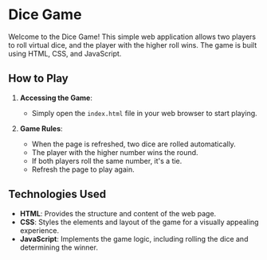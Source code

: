 # Dice Game

Welcome to the Dice Game! This simple web application allows two players to roll virtual dice, and the player with the higher roll wins. The game is built using HTML, CSS, and JavaScript.

## How to Play

1. **Accessing the Game**:
   - Simply open the `index.html` file in your web browser to start playing.

2. **Game Rules**:
   - When the page is refreshed, two dice are rolled automatically.
   - The player with the higher number wins the round.
   - If both players roll the same number, it's a tie.
   - Refresh the page to play again.

## Technologies Used

- **HTML**: Provides the structure and content of the web page.
- **CSS**: Styles the elements and layout of the game for a visually appealing experience.
- **JavaScript**: Implements the game logic, including rolling the dice and determining the winner.
